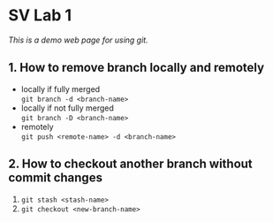 # SV Lab 1

_This is a demo web page for using git._

## 1. How to remove branch locally and remotely

- locally if fully merged
  <br>
  `git branch -d <branch-name>`
- locally if not fully merged
  <br>
  `git branch -D <branch-name>`
- remotely
  <br>
  `git push <remote-name> -d <branch-name>`

## 2. How to checkout another branch without commit changes

1. `git stash <stash-name>` 
2. `git checkout <new-branch-name>`